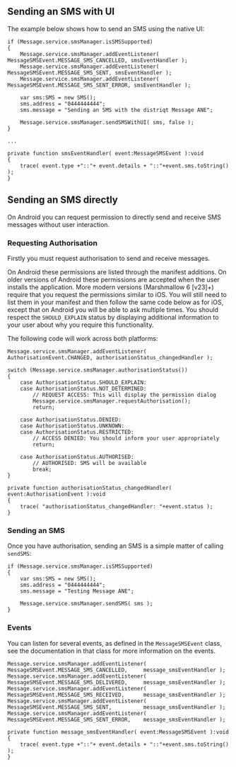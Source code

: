 
## Sending an SMS with UI

The example below shows how to send an SMS using the native UI:

```as3
if (Message.service.smsManager.isSMSSupported)
{
	Message.service.smsManager.addEventListener( MessageSMSEvent.MESSAGE_SMS_CANCELLED, smsEventHandler );
	Message.service.smsManager.addEventListener( MessageSMSEvent.MESSAGE_SMS_SENT, smsEventHandler );
	Message.service.smsManager.addEventListener( MessageSMSEvent.MESSAGE_SMS_SENT_ERROR, smsEventHandler );
					
	var sms:SMS = new SMS();
	sms.address = "0444444444";
	sms.message = "Sending an SMS with the distriqt Message ANE";
	
	Message.service.smsManager.sendSMSWithUI( sms, false );
}

...

private function smsEventHandler( event:MessageSMSEvent ):void
{
	trace( event.type +"::"+ event.details + "::"+event.sms.toString() );
}
```



## Sending an SMS directly

On Android you can request permission to directly send and receive SMS messages without 
user interaction. 


### Requesting Authorisation

Firstly you must request authorisation to send and receive messages. 

On Android these permissions are listed through the manifest additions. 
On older versions of Android these permissions are accepted when the user installs the application. 
More modern versions (Marshmallow 6 [v23]+) require that you request the permissions similar to iOS. 
You will still need to list them in your manifest and then follow the same code below as for iOS, except that on Android you will be able to ask multiple times. 
You should respect the `SHOULD_EXPLAIN` status by displaying additional information to your user about why you require this functionality.

The following code will work across both platforms:


```as3
Message.service.smsManager.addEventListener( AuthorisationEvent.CHANGED, authorisationStatus_changedHandler );

switch (Message.service.smsManager.authorisationStatus())
{
	case AuthorisationStatus.SHOULD_EXPLAIN:
	case AuthorisationStatus.NOT_DETERMINED:
		// REQUEST ACCESS: This will display the permission dialog
		Message.service.smsManager.requestAuthorisation();
		return;
	
	case AuthorisationStatus.DENIED:
	case AuthorisationStatus.UNKNOWN:
	case AuthorisationStatus.RESTRICTED:
		// ACCESS DENIED: You should inform your user appropriately
		return;
		
	case AuthorisationStatus.AUTHORISED:
		// AUTHORISED: SMS will be available
		break;						
}
```

```as3
private function authorisationStatus_changedHandler( event:AuthorisationEvent ):void
{
	trace( "authorisationStatus_changedHandler: "+event.status );
}
```


### Sending an SMS

Once you have authorisation, sending an SMS is a simple matter of calling `sendSMS`:


```as3
if (Message.service.smsManager.isSMSSupported)
{
	var sms:SMS = new SMS();
	sms.address = "0444444444";
	sms.message = "Testing Message ANE";
	
	Message.service.smsManager.sendSMS( sms );
}
```


### Events

You can listen for several events, as defined in the `MessageSMSEvent` class, see the documentation
in that class for more information on the events.

```as3
Message.service.smsManager.addEventListener( MessageSMSEvent.MESSAGE_SMS_CANCELLED, 	message_smsEventHandler );
Message.service.smsManager.addEventListener( MessageSMSEvent.MESSAGE_SMS_DELIVERED, 	message_smsEventHandler );
Message.service.smsManager.addEventListener( MessageSMSEvent.MESSAGE_SMS_RECEIVED, 		message_smsEventHandler );
Message.service.smsManager.addEventListener( MessageSMSEvent.MESSAGE_SMS_SENT, 			message_smsEventHandler );
Message.service.smsManager.addEventListener( MessageSMSEvent.MESSAGE_SMS_SENT_ERROR, 	message_smsEventHandler );
```

```as3
private function message_smsEventHandler( event:MessageSMSEvent ):void
{
	trace( event.type +"::"+ event.details + "::"+event.sms.toString() );
}
```
